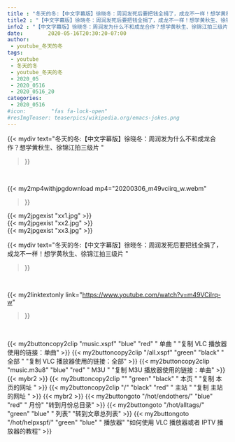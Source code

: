 ```yaml
---
title : "冬天的冬:【中文字幕版】徐晓冬：周润发死后要把钱全捐了，成龙不一样！想学黄秋生、徐锦江拍三级片 "
title2 : "【中文字幕版】徐晓冬：周润发死后要把钱全捐了，成龙不一样！想学黄秋生、徐锦江拍三级片 "
info2 : "【中文字幕版】徐晓冬：周润发为什么不和成龙合作？想学黄秋生、徐锦江拍三级片 "
date:        2020-05-16T20:30:20-07:00
author:
 - youtube_冬天的冬
tags:
 - youtube
 - 冬天的冬
 - youtube_冬天的冬
 - 2020_05
 - 2020_0516
 - 2020_0516_20
categories:
 - 2020_0516
#icon:        "fas fa-lock-open"
#resImgTeaser: teaserpics/wikipedia.org/emacs-jokes.png
---
```


{{< mydiv text="冬天的冬:【中文字幕版】徐晓冬：周润发为什么不和成龙合作？想学黄秋生、徐锦江拍三级片 "
>}}
<br>


{{< my2mp4withjpgdownload mp4="20200306_m49vciirq_w.webm"
>}}

{{< my2jpgexist "xx1.jpg" >}}<br>
{{< my2jpgexist "xx2.jpg" >}}<br>
{{< my2jpgexist "xx3.jpg" >}}<br>



{{< mydiv text="冬天的冬:【中文字幕版】徐晓冬：周润发死后要把钱全捐了，成龙不一样！想学黄秋生、徐锦江拍三级片 "
>}}
<br>

{{< my2linktextonly link="https://www.youtube.com/watch?v=m49VCiIrq-w"
>}}


<br>

{{< my2buttoncopy2clip "music.xspf"        "blue"   "red"    " 单曲 "  "复制 VLC 播放器使用的链接：单曲" >}} {{< my2buttoncopy2clip "/all.xspf"         "green"  "black"  " 全部 "  "复制 VLC 播放器使用的链接：全部" >}} {{< my2buttoncopy2clip "music.m3u8"        "blue"   "red"    " M3U  "    "复制 M3U 播放器使用的链接：单曲" >}} {{< mybr2 >}} {{< my2buttoncopy2clip ""                  "green"  "black"  " 本页 "    "复制 本页的网址 " >}} {{< my2buttoncopy2clip "/"                 "black"  "red"    " 主站 "    "复制 主站的网址 " >}} {{< mybr2 >}} {{< my2buttongoto      "/hot/endothers/"   "blue"   "red"    " 月份"   "转到月份总目录" >}} {{< my2buttongoto      "/hot/alltags/"     "green"  "blue"   " 列表"   "转到文章总列表" >}} {{< my2buttongoto      "/hot/helpxspf/"    "green"  "blue"   " 播放器" "如何使用 VLC 播放器或者 IPTV 播放器的教程" >}} 
